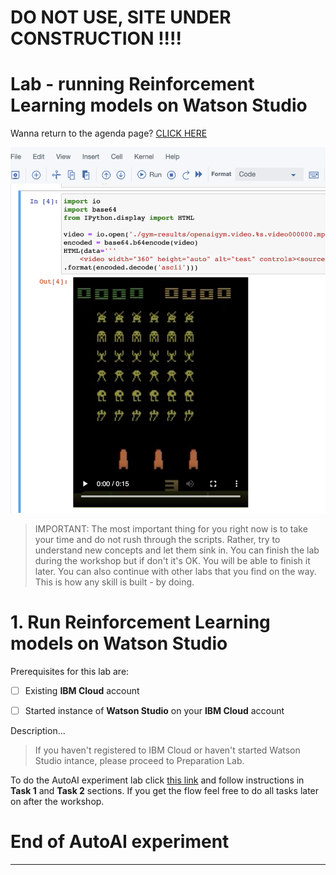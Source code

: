 # DO NOT USE, SITE UNDER CONSTRUCTION !!!!  
    
      
# Lab - running Reinforcement Learning models on Watson Studio    
  
    
  
Wanna return to the agenda page?  [CLICK HERE](../README.md)  
    
      
![image-w4-1](../images/w4-1.png)    
    
  
> IMPORTANT: The most important thing for you right now is to take your time and do not rush through the scripts. Rather, try to understand new concepts and let them sink in. You can finish the lab during the workshop but if don't it's OK. You will be able to finish it later.  You can also continue with other labs that you find on the way. This is how any skill is built - by doing. 
  
    
      
# 1. Run Reinforcement Learning models on Watson Studio

Prerequisites for this lab are:

- [ ] Existing **IBM Cloud** account 

- [ ] Started instance of **Watson Studio** on your **IBM Cloud** account 

Description...


> If you haven't registered to IBM Cloud or haven't started Watson Studio intance, please proceed to Preparation Lab.


To do the AutoAI experiment lab click [this link](https://www.ibm.com/cloud/garage/dte/tutorial/ibmr-watson-studio-mldl-made-easy) and follow instructions in **Task 1** and **Task 2** sections. If you get the flow feel free to do all tasks later on after the workshop.
  
    
      
      
# End of AutoAI experiment
---